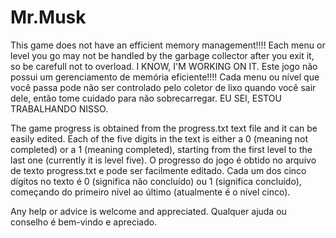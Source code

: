 # Mr.Musk

This game does not have an efficient memory management!!!! Each menu or level you go may not be handled by the garbage collector after you exit it, so be carefull not to overload. I KNOW, I'M WORKING ON IT.
Este jogo não possui um gerenciamento de memória eficiente!!!! Cada menu ou nível que você passa pode não ser controlado pelo coletor de lixo quando você sair dele, então tome cuidado para não sobrecarregar. EU SEI, ESTOU TRABALHANDO NISSO.

The game progress is obtained from the progress.txt text file and it can be easily edited. Each of the five digits in the text is either a 0 (meaning not completed) or a 1 (meaning completed), starting from the first level to the last one (currently it is level five).
O progresso do jogo é obtido no arquivo de texto progress.txt e pode ser facilmente editado. Cada um dos cinco dígitos no texto é 0 (significa não concluído) ou 1 (significa concluído), começando do primeiro nível ao último (atualmente é o nível cinco).

Any help or advice is welcome and appreciated.
Qualquer ajuda ou conselho é bem-vindo e apreciado.
